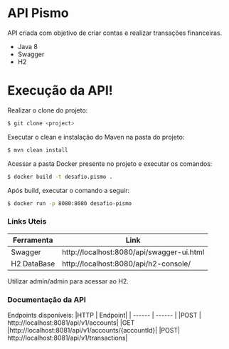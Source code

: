 # API Pismo

API criada com objetivo de criar contas e realizar transações financeiras. 
  - Java 8
  - Swagger
  - H2 

# Execução da API!

Realizar o clone do projeto:
```sh
$ git clone <project>
```

Executar o clean e instalação do Maven na pasta do projeto:
```sh
$ mvn clean install
```

Acessar a pasta Docker presente no projeto e executar os comandos:
```sh
$ docker build -t desafio.pismo .
```
Após build, executar o comando a seguir:
```sh
$ docker run -p 8080:8080 desafio-pismo
```

### Links Uteis

| Ferramenta | Link |
| ------ | ------ |
| Swagger | http://localhost:8080/api/swagger-ui.html|
| H2 DataBase | http://localhost:8080/api/h2-console/ |

Utilizar admin/admin para acessar ao H2.

### Documentação da API

Endpoints disponíveis:
|HTTP |	Endpoint|
| ------ | ------ |
|POST	| http://localhost:8081/api/v1/accounts|
|GET	|http://localhost:8081/api/v1/accounts/{accountId}|
|POST|	http://localhost:8081/api/v1/transactions|